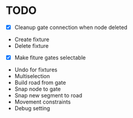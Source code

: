 # TODO

- [x] Cleanup gate connection when node deleted
- Create fixture
- Delete fixture
- [x] Make fiture gates selectable
- Undo for fixtures
- Multiselection
- Build road from gate
- Snap node to gate
- Snap new segment to road
- Movement constraints
- Debug setting
